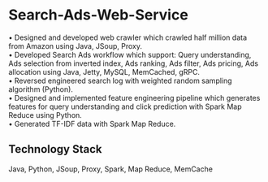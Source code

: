 # Search-Ads-Web-Service

• Designed and developed web crawler which crawled half million data from Amazon using Java, JSoup, Proxy.  
• Developed Search Ads workflow which support: Query understanding, Ads selection from inverted index, Ads ranking, Ads filter, Ads pricing, Ads allocation using Java, Jetty, MySQL, MemCached, gRPC.    
• Reversed engineered search log with weighted random sampling algorithm (Python).  
• Designed and implemented feature engineering pipeline which generates features for query understanding and click prediction with Spark Map Reduce using Python.  
• Generated TF-IDF data with Spark Map Reduce.


## Technology Stack
Java, Python, JSoup, Proxy, Spark, Map Reduce, MemCache
